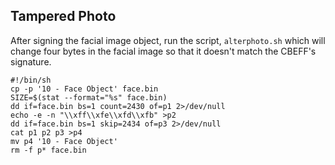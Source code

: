 ## Tampered Photo ##

After signing the facial image object, run the script, `alterphoto.sh` which will change four bytes in the facial image so that it doesn't match the CBEFF's signature.

```
#!/bin/sh
cp -p '10 - Face Object' face.bin
SIZE=$(stat --format="%s" face.bin)
dd if=face.bin bs=1 count=2430 of=p1 2>/dev/null
echo -e -n "\\xff\\xfe\\xfd\\xfb" >p2
dd if=face.bin bs=1 skip=2434 of=p3 2>/dev/null
cat p1 p2 p3 >p4
mv p4 '10 - Face Object'
rm -f p* face.bin
```


